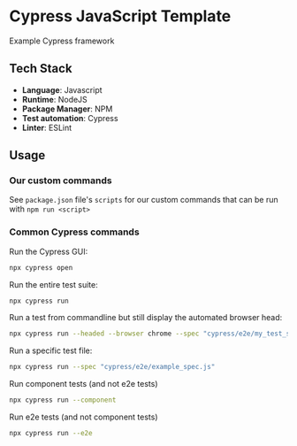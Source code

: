 # Cypress JavaScript Template

Example Cypress framework

## Tech Stack

- **Language**: Javascript
- **Runtime**: NodeJS
- **Package Manager**: NPM
- **Test automation**: Cypress
- **Linter**: ESLint

## Usage

### Our custom commands

See `package.json` file's `scripts` for our custom commands that can be run with `npm run <script>`

### Common Cypress commands

Run the Cypress GUI:
```bash
npx cypress open
```

Run the entire test suite:
```bash
npx cypress run
```

Run a test from commandline but still display the automated browser head:
```bash
npx cypress run --headed --browser chrome --spec "cypress/e2e/my_test_spec.js"
```

Run a specific test file:
```bash
npx cypress run --spec "cypress/e2e/example_spec.js"
```

Run component tests (and not e2e tests)
```bash
npx cypress run --component
```

Run e2e tests (and not component tests)
```bash
npx cypress run --e2e
```

